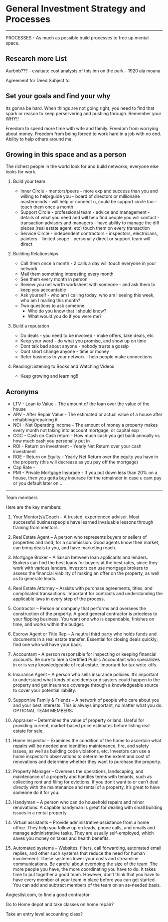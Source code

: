 # General Investment Strategy and Processes

---

PROCESSES - As much as possible build processes to free up mental space.

## Research more List

Aurbnb??? - evaluate cost analysis of this
inn on the park - 1920 ala moana

Agreement for Deed
Subject to

## Set your goals and find your why

Its gonna be hard. When things are not going right, you need to find that spark or reason to keep perservering and pushing through. Remember your WHY!!

Freedom to spend more time with wife and family.
Freedom from worrying about money.
Freedom from being forced to work hard in a job with no end.
Ability to help others around me.

## Growing in this space and as a person

The richest people in the world look for and build networks;
everyone else looks for work.

1. Build your team

   - Inner Circle - mentors/peers - more exp and success than you and willing to help/guide you - board of directors or millionaire masterminds - will help or connect u, could be support circle too - touch them once a month
   - Support Circle - professional team - advice and management - details of what you need and will help find people you will contact - transaction advisors and managers - have ability to manage the diff pieces (real estate agent, etc) touch them on every transaction
   - Service Circle - independent contractors - inspectors, electricians, painters - limited scope - personally direct or support team will direct

2. Building Relationships

   - Call them once a month - 2 calls a day will touch everyone in your network
   - Mail them something interesting every month
   - See them every month in person
   - Review you net worth worksheet with someone - and ask them to keep you accountable
   - Ask yourself - who am i calling today, who am I seeing this week, who am I mailing this month?
   - Two questions to ask someone:
     - Who do you know that I should know?
     - What would you do if you were me?

3. Build a reputation

   - Do deals - you need to be involved - make offers, take deals, etc
   - Keep your word - do what you promise, and show up on time
   - Dont talk bad about anyone - nobody trusts a gossip
   - Dont short change anyone - time or money
   - Refer business to your network - help people make connections

4. Reading/Listening to Books and Watching Videos

   - Keep growing and learning!!

## Acronyms

- LTV - Loan to Value - The amount of the loan over the value of the house
- ARV - After Repair Value - The estimated or actual value of a house after rehabbing/repairing it
- NOI - Net Operating Income - The amount of money a property makes every month not taking into account mortgage, or capital exp
- COC - Cash on Cash return - How much cash you get back annually vs how much cash you personally put in
- ROI - Return on Investment - Yearly Net Return over your cash investment
- ROE - Return on Equity - Yearly Net Return over the equity you have in the property (this will decrease as you pay off the mortgage)
- Cap Rate -
- PMI - Private Mortgage Insurace - If you put down less than 20% on a house, then you gotta buy insurace for the remainder in case u cant pay or you default later on...

---

Team members

Here are the key members:

1. Your Mentor(s)/Coach – A trusted, experienced adviser. Most successful
   businesspeople have learned invaluable lessons through training from
   mentors.
2. Real Estate Agent – A person who represents buyers or sellers of
   properties and land, for a commission. Good agents know their market,
   can bring deals to you, and have marketing reach.
3. Mortgage Broker – A liaison between loan applicants and lenders.
   Brokers can find the best loans for buyers at the best rates, since they
   work with various lenders. Investors can use mortgage brokers to assess
   the financial viability of making an offer on the property, as well as to
   generate leads.
4. Real Estate Attorney – Assists with purchase agreements, titles, and
   complicated transactions. Important for contracts and understanding
   the applicable laws in every step of the process.

5. Contractor – Person or company that performs and oversees the
   construction of the property. A good general contractor is priceless to
   your flipping business. You want one who is dependable, finishes on
   time, and works within the budget.
6. Escrow Agent or Title Rep – A neutral third party who holds funds and
   documents in a real estate transfer. Essential for closing deals quickly;
   find one who will have your back.
7. Accountant – A person responsible for inspecting or keeping
   financial accounts. Be sure to hire a Certified Public Accountant who
   specializes in or is very knowledgeable of real estate. Important for
   tax write-offs.
8. Insurance Agent – A person who sells insurance policies. It’s important
   to understand what kinds of accidents or disasters could happen to
   the property and get insurance coverage through a knowledgeable
   source to cover your potential liability.
9. Supportive Family & Friends – A network of people who care about
   you and your best interests. This is always important, no matter
   what you do.
   OPTIONAL TEAM MEMBERS:
10. Appraiser – Determines the value of property or land. Useful for
    providing current, market-based price estimates before listing real
    estate for sale.
11. Home Inspector – Examines the condition of the home to ascertain
    what repairs will be needed and identifies maintenance, fire, and
    safety issues, as well as building code violations, etc. Investors can
    use a home inspector’s observations to determine the extent and cost
    of renovations and determine whether they want to purchase the
    property.
12. Property Manager – Oversees the operations, landscaping, and
    maintenance of a property and handles terms with tenants, such as
    collecting rent and filing for evictions. If you don’t want to or can’t
    deal directly with the maintenance and rental of a property, it’s great
    to have someone do it for you.
13. Handyman – A person who can do household repairs and minor
    renovations. A capable handyman is great for dealing with small
    building issues in a rental property
14. Virtual assistants – Provide administrative assistance from a home
    office. They help you follow up on leads, phone calls, and emails and
    manage administrative tasks. They are usually self-employed, which
    saves you money on taxes and health benefits.
15. Automated systems – Websites, filters, call forwarding, automated
    email replies, and other such systems that reduce the need for
    human involvement. These systems lower your costs and streamline
    communications.
    Be careful about overdoing the size of the team. The more people you
    have, the more coordinating you have to do. It takes time to put together
    a good team. However, don’t think that you have to have every member
    of your team in place before you can get started. You can add and subtract
    members of the team on an as-needed basis.

Angieslist.com, to find a good contractor

Go to Home depot and take classes on home repair?

Take an entry level accounting class?
